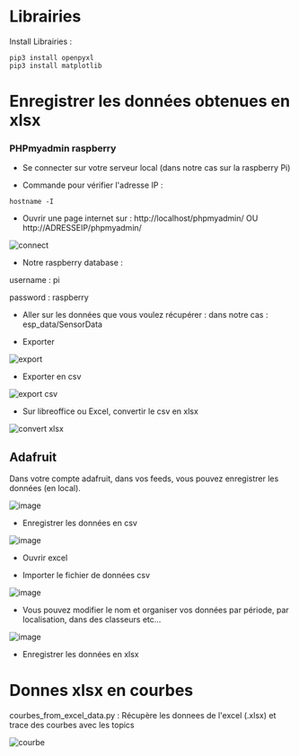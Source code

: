 
# Librairies

Install Librairies :
```
pip3 install openpyxl
pip3 install matplotlib
```

# Enregistrer les données obtenues en xlsx

### PHPmyadmin raspberry

- Se connecter sur votre serveur local (dans notre cas sur la raspberry Pi)

- Commande pour vérifier l'adresse IP : 
```
hostname -I
```

- Ouvrir une page internet sur : http://localhost/phpmyadmin/ OU http://ADRESSEIP/phpmyadmin/

![connect](https://user-images.githubusercontent.com/114569016/213706180-61395d9f-d97e-42cd-addb-1098cbd7ce4a.png)

- Notre raspberry database : 

username : pi

password : raspberry

- Aller sur les données que vous voulez récupérer : dans notre cas : esp_data/SensorData

- Exporter

![export](https://user-images.githubusercontent.com/114569016/213706227-256ec995-9484-42dc-ba68-ebc5e9f0f04b.png)

- Exporter en csv

![export csv](https://user-images.githubusercontent.com/114569016/213706386-ffb22dd7-2355-4e02-b90d-9ab405bc1c90.png)

- Sur libreoffice ou Excel, convertir le csv en xlsx

![convert xlsx](https://user-images.githubusercontent.com/114569016/213706549-baadc74f-0b49-40b1-af1b-b292a28f65fc.png)


## Adafruit

Dans votre compte adafruit, dans vos feeds, vous pouvez enregistrer les données (en local).

![image](https://user-images.githubusercontent.com/114569016/213159129-e463fde0-450d-466e-a237-f9878bdd5949.png)

- Enregistrer les données en csv

![image](https://user-images.githubusercontent.com/114569016/213160177-dc19ae3c-308c-4914-9d90-1dfcfae9c11e.png)

- Ouvrir excel

- Importer le fichier de données csv 

![image](https://user-images.githubusercontent.com/114569016/213159948-23fd222c-c309-400a-8eee-ddd039d89e36.png)

- Vous pouvez modifier le nom et organiser vos données par période, par localisation, dans des classeurs etc...

![image](https://user-images.githubusercontent.com/114569016/213160893-281aad4d-f849-4886-98c6-07665778d6ec.png)

- Enregistrer les données en xlsx

# Donnes xlsx en courbes  

courbes_from_excel_data.py : Récupère les donnees de l'excel (.xlsx) et trace des courbes avec les topics

![courbe](https://user-images.githubusercontent.com/114569016/213712374-87381ecd-51c0-47be-9246-88c450b854fb.png)



